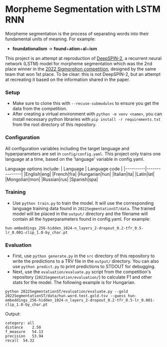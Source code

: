 # Morpheme Segmentation with LSTM RNN
Morpheme segmentation is the process of separating words into their fundamental units of meaning. For example:

- **foundationalism** &rarr; **found**+**ation**+**al**+**ism**

This project is an attempt at reproduction of [DeepSPIN-2](https://aclanthology.org/2022.sigmorphon-1.14/), a recurrent neural network (LSTM) model for morpheme segmentation which was the 2nd place winner in the [2022 Sigmorphon competition](https://github.com/sigmorphon/2022SegmentationST/), designed by the same team that won 1st place. To be clear: this is not DeepSPIN-2, but an attempt at recreating it based on the information shared in the paper.

### Setup
- Make sure to clone this with `--recuse-submodules` to ensure you get the data from the competition.
- After creating a virtual environment with `python -m venv <name>`, you can install necessary python libraries with `pip install -r requirements.txt` from the root directory of this repository.

### Configuration
All configuration variables including the target language and hyperparameters are set in `config/config.yaml`. This project only trains one language at a time, based on the 'language' variable in config.yaml.

Language options include:
| Language | Language code |
|----------|---------------|
|English|eng|
|French|fra|
|Hungarian|hun|
|Italian|ita|
|Latin|lat|
|Mongolian|mon|
|Russian|rus|
|Spanish|spa|

### Training
- Use `python train.py` to train the model. It will use the corresponding language training data found in `2022SegmentationST/data`. The trained model will be placed in the `output/` directory and the filename will contain all the hyperparameters found in config.yaml. For example:
```
hun-embeddings_256-hidden_1024-n_layers_2-dropout_0.2-tfr_0.5-lr_0.001-clip_1.0-by_char.pt
```

### Evaluation
- First, use `python generate.py` in the `src` directory of this repository to write the predictions to a TRV file in the `output/` directory. You can also use `python predict.py` to print predictions to STDOUT for debugging.
- Next, use the `evaluation/evaluate.py` script from the competition's repository (`2022Segmentation/evaluation/`) to calculate F1 and other stats for the model. The following example is for Hungarian.

```
python 2022SegmentationST/evaluation/evaluate.py --gold 2022SegmentationST/data/hun.word.test.gold.tsv --guess hun-embeddings_256-hidden_1024-n_layers_2-dropout_0.2-tfr_0.5-lr_0.001-clip_1.0-by_char.pt
```

Output:
```
category: all
distance	2.50
f_measure	54.13
precision	53.94
recall	54.32
```



